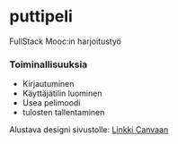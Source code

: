 # puttipeli
FullStack Mooc:in harjoitustyö

### Toiminallisuuksia
- Kirjautuminen
- Käyttäjätilin luominen
- Usea pelimoodi
- tulosten tallentaminen

Alustava designi sivustolle:
	[Linkki Canvaan](https://www.canva.com/design/DAF250LJGbo/3TtRJPhuMGxBiNyxib46Zw/edit?utm_content=DAF250LJGbo&utm_campaign=designshare&utm_medium=link2&utm_source=sharebutton)
